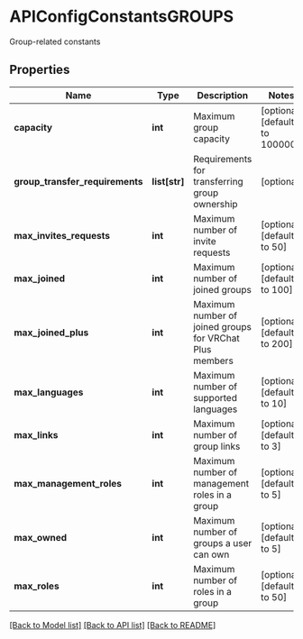 # APIConfigConstantsGROUPS

Group-related constants

## Properties
Name | Type | Description | Notes
------------ | ------------- | ------------- | -------------
**capacity** | **int** | Maximum group capacity | [optional] [default to 100000]
**group_transfer_requirements** | **list[str]** | Requirements for transferring group ownership | [optional] 
**max_invites_requests** | **int** | Maximum number of invite requests | [optional] [default to 50]
**max_joined** | **int** | Maximum number of joined groups | [optional] [default to 100]
**max_joined_plus** | **int** | Maximum number of joined groups for VRChat Plus members | [optional] [default to 200]
**max_languages** | **int** | Maximum number of supported languages | [optional] [default to 10]
**max_links** | **int** | Maximum number of group links | [optional] [default to 3]
**max_management_roles** | **int** | Maximum number of management roles in a group | [optional] [default to 5]
**max_owned** | **int** | Maximum number of groups a user can own | [optional] [default to 5]
**max_roles** | **int** | Maximum number of roles in a group | [optional] [default to 50]

[[Back to Model list]](../README.md#documentation-for-models) [[Back to API list]](../README.md#documentation-for-api-endpoints) [[Back to README]](../README.md)


